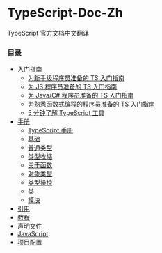 # TypeScript-Doc-Zh
TypeScript 官方文档中文翻译

### 目录

* [入门指南]()
  * [为新手级程序员准备的 TS 入门指南]()
  * [为 JS 程序员准备的 TS 入门指南]()
  * [为 Java/C# 程序员准备的 TS 入门指南]()
  * [为熟悉函数式编程的程序员准备的 TS 入门指南]()
  * [5 分钟了解 TypeScript 工具]()
* [手册]()
  * [TypeScript 手册]()
  * [基础](https://github.com/Chorer/TypeScript-Doc-Zh/blob/main/zh/Handbook/The%20Basics.md)
  * [普通类型](https://github.com/Chorer/TypeScript-Doc-Zh/blob/main/zh/Handbook/Everyday%20Types.md)
  * [类型收缩](https://github.com/Chorer/TypeScript-Doc-Zh/blob/main/zh/Handbook/Narrowing.md)
  * [关于函数]()
  * [对象类型]()
  * [类型操控]()
  * [类]()
  * [模块]()
* [引用]()
* [教程]()
* [声明文件]()
* [JavaScript]()
* [项目配置]()
